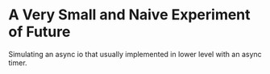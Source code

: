 # A Very Small and Naive Experiment of Future

Simulating an async io that usually implemented in lower level with an async timer.

